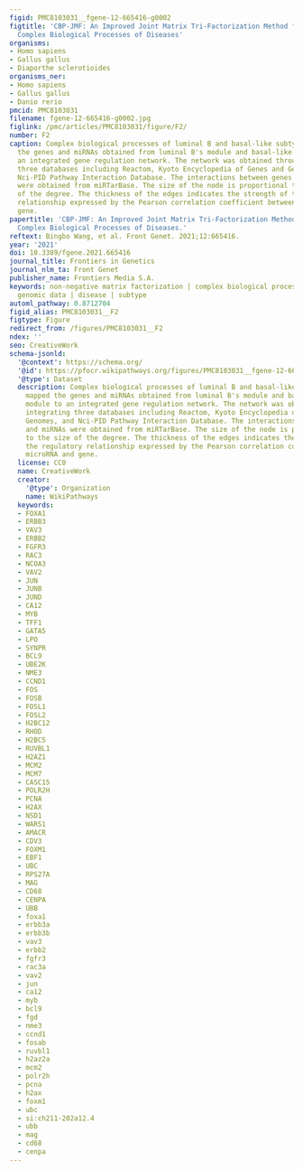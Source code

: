 ```yaml
---
figid: PMC8103031__fgene-12-665416-g0002
figtitle: 'CBP-JMF: An Improved Joint Matrix Tri-Factorization Method for Characterizing
  Complex Biological Processes of Diseases'
organisms:
- Homo sapiens
- Gallus gallus
- Diaporthe sclerotioides
organisms_ner:
- Homo sapiens
- Gallus gallus
- Danio rerio
pmcid: PMC8103031
filename: fgene-12-665416-g0002.jpg
figlink: /pmc/articles/PMC8103031/figure/F2/
number: F2
caption: Complex biological processes of luminal B and basal-like subtype. We mapped
  the genes and miRNAs obtained from luminal B's module and basal-like's module to
  an integrated gene regulation network. The network was obtained through integrating
  three databases including Reactom, Kyoto Encyclopedia of Genes and Genomes, and
  Nci-PID Pathway Interaction Database. The interactions between genes and miRNAs
  were obtained from miRTarBase. The size of the node is proportional to the size
  of the degree. The thickness of the edges indicates the strength of the regulatory
  relationship expressed by the Pearson correlation coefficient between microRNA and
  gene.
papertitle: 'CBP-JMF: An Improved Joint Matrix Tri-Factorization Method for Characterizing
  Complex Biological Processes of Diseases.'
reftext: Bingbo Wang, et al. Front Genet. 2021;12:665416.
year: '2021'
doi: 10.3389/fgene.2021.665416
journal_title: Frontiers in Genetics
journal_nlm_ta: Front Genet
publisher_name: Frontiers Media S.A.
keywords: non-negative matrix factorization | complex biological processes | multi-dimensional
  genomic data | disease | subtype
automl_pathway: 0.8712704
figid_alias: PMC8103031__F2
figtype: Figure
redirect_from: /figures/PMC8103031__F2
ndex: ''
seo: CreativeWork
schema-jsonld:
  '@context': https://schema.org/
  '@id': https://pfocr.wikipathways.org/figures/PMC8103031__fgene-12-665416-g0002.html
  '@type': Dataset
  description: Complex biological processes of luminal B and basal-like subtype. We
    mapped the genes and miRNAs obtained from luminal B's module and basal-like's
    module to an integrated gene regulation network. The network was obtained through
    integrating three databases including Reactom, Kyoto Encyclopedia of Genes and
    Genomes, and Nci-PID Pathway Interaction Database. The interactions between genes
    and miRNAs were obtained from miRTarBase. The size of the node is proportional
    to the size of the degree. The thickness of the edges indicates the strength of
    the regulatory relationship expressed by the Pearson correlation coefficient between
    microRNA and gene.
  license: CC0
  name: CreativeWork
  creator:
    '@type': Organization
    name: WikiPathways
  keywords:
  - FOXA1
  - ERBB3
  - VAV3
  - ERBB2
  - FGFR3
  - RAC3
  - NCOA3
  - VAV2
  - JUN
  - JUNB
  - JUND
  - CA12
  - MYB
  - TFF1
  - GATA5
  - LPO
  - SYNPR
  - BCL9
  - UBE2K
  - NME3
  - CCND1
  - FOS
  - FOSB
  - FOSL1
  - FOSL2
  - H2BC12
  - RHOD
  - H2BC5
  - RUVBL1
  - H2AZ1
  - MCM2
  - MCM7
  - CASC15
  - POLR2H
  - PCNA
  - H2AX
  - NSD1
  - WARS1
  - AMACR
  - CDV3
  - FOXM1
  - EBF1
  - UBC
  - RPS27A
  - MAG
  - CD68
  - CENPA
  - UBB
  - foxa1
  - erbb3a
  - erbb3b
  - vav3
  - erbb2
  - fgfr3
  - rac3a
  - vav2
  - jun
  - ca12
  - myb
  - bcl9
  - fgd
  - nme3
  - ccnd1
  - fosab
  - ruvbl1
  - h2az2a
  - mcm2
  - polr2h
  - pcna
  - h2ax
  - foxm1
  - ubc
  - si:ch211-202a12.4
  - ubb
  - mag
  - cd68
  - cenpa
---
```


